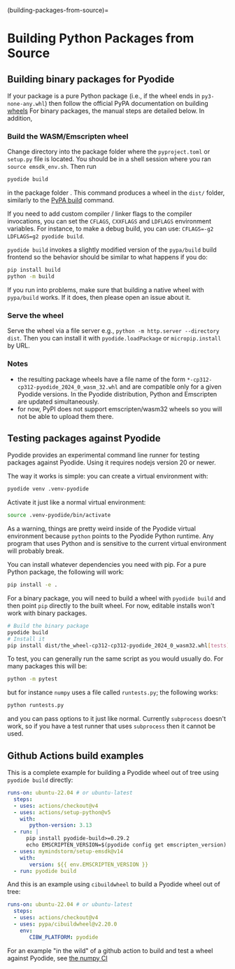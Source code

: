 (building-packages-from-source)=

# Building Python Packages from Source


## Building binary packages for Pyodide

If your package is a pure Python package (i.e., if the wheel ends in
`py3-none-any.whl`) then follow the official PyPA documentation on building
[wheels](https://packaging.python.org/en/latest/tutorials/packaging-projects/#generating-distribution-archives)
For binary packages, the manual steps are detailed below. In addition,


### Build the WASM/Emscripten wheel

Change directory into the package folder where the `pyproject.toml` or `setup.py`
file is located. You should be in a shell session where you ran
`source emsdk_env.sh`. Then run

```sh
pyodide build
```

in the package folder . This command produces a wheel in the `dist/` folder,
similarly to the [PyPA build](https://pypa-build.readthedocs.io/en/latest/)
command.

If you need to add custom compiler / linker flags to the compiler invocations,
you can set the `CFLAGS`, `CXXFLAGS` and `LDFLAGS` environment variables. For instance, to
make a debug build, you can use: `CFLAGS=-g2 LDFLAGS=g2 pyodide build`.

`pyodide build` invokes a slightly modified version of the `pypa/build` build
frontend so the behavior should be similar to what happens if you do:

```sh
pip install build
python -m build
```

If you run into problems, make sure that building a native wheel with
`pypa/build` works. If it does, then please open an issue about it.

### Serve the wheel

Serve the wheel via a file server e.g., `python -m http.server --directory dist`.
Then you can install it with `pyodide.loadPackage` or `micropip.install` by URL.

### Notes

- the resulting package wheels have a file name of the form
  `*-cp312-cp312-pyodide_2024_0_wasm_32.whl` and are compatible only for a
  given Pyodide versions. In the Pyodide distribution, Python and
  Emscripten are updated simultaneously.
- for now, PyPI does not support emscripten/wasm32 wheels so you will not be able to upload
  them there.

## Testing packages against Pyodide

Pyodide provides an experimental command line runner for testing packages
against Pyodide. Using it requires nodejs version 20 or newer.

The way it works is simple: you can create a virtual environment with:

```sh
pyodide venv .venv-pyodide
```

Activate it just like a normal virtual environment:

```sh
source .venv-pyodide/bin/activate
```

As a warning, things are pretty weird inside of the Pyodide virtual environment
because `python` points to the Pyodide Python runtime. Any program that uses
Python and is sensitive to the current virtual environment will probably break.

You can install whatever dependencies you need with pip. For a pure Python
package, the following will work:

```sh
pip install -e .
```

For a binary package, you will need to build a wheel with `pyodide build` and
then point `pip` directly to the built wheel. For now, editable installs won't
work with binary packages.

```sh
# Build the binary package
pyodide build
# Install it
pip install dist/the_wheel-cp312-cp312-pyodide_2024_0_wasm32.whl[tests]
```

To test, you can generally run the same script as you would usually do. For many
packages this will be:

```sh
python -m pytest
```

but for instance `numpy` uses a file called `runtests.py`; the following works:

```sh
python runtests.py
```

and you can pass options to it just like normal. Currently `subprocess` doesn't
work, so if you have a test runner that uses `subprocess` then it cannot be
used.

## Github Actions build examples

This is a complete example for building a Pyodide wheel out of tree using
`pyodide build` directly:

```yaml
runs-on: ubuntu-22.04 # or ubuntu-latest
  steps:
  - uses: actions/checkout@v4
  - uses: actions/setup-python@v5
    with:
       python-version: 3.13
  - run: |
      pip install pyodide-build>=0.29.2
      echo EMSCRIPTEN_VERSION=$(pyodide config get emscripten_version) >> $GITHUB_ENV
  - uses: mymindstorm/setup-emsdk@v14
    with:
       version: ${{ env.EMSCRIPTEN_VERSION }}
  - run: pyodide build
```

And this is an example using `cibuildwheel` to build a Pyodide wheel out of tree:

```yaml
runs-on: ubuntu-22.04 # or ubuntu-latest
  steps:
  - uses: actions/checkout@v4
  - uses: pypa/cibuildwheel@v2.20.0
    env:
       CIBW_PLATFORM: pyodide
```

For an example "in the wild" of a github action to build and test a wheel
against Pyodide, see
[the numpy CI](https://github.com/numpy/numpy/blob/main/.github/workflows/emscripten.yml)
